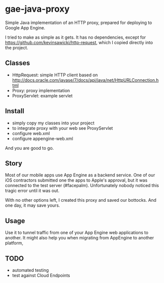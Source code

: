 gae-java-proxy
==============

Simple Java implementation of an HTTP proxy, prepared for deploying to Google App Engine.

I tried to make as simple as it gets. It has no dependencies, except for https://github.com/kevinsawicki/http-request,
which I copied directly into the project.

Classes
-------
- HttpRequest: simple HTTP client based on http://docs.oracle.com/javase/7/docs/api/java/net/HttpURLConnection.html
- Proxy: proxy implementation
- ProxyServlet: example servlet

Install
-------

- simply copy my classes into your project
- to integrate proxy with your web see ProxyServlet
- configure web.xml
- configure appengine-web.xml

And you are good to go.

Story
-----

Most of our mobile apps use App Engine as a backend service. One of our iOS contractors submitted one the apps to Apple's
approval, but it was connected to the test server (#facepalm). Unfortunately nobody noticed this tragic error until it was out.

With no other options left, I created this proxy and saved our bottocks. And one day, it may save yours.

Usage
-----
Use it to tunnel traffic from one of your App Engine web applications to another.
It might also help you when migrating from AppEngine to another platform,

TODO
----
- automated testing
- test against Cloud Endpoints
